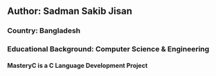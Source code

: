 <h2>Author: Sadman Sakib Jisan</h2>
<h3>Country: Bangladesh</h3>
<h3>Educational Background: Computer Science & Engineering</h3>

<h4>MasteryC is a C Language Development Project</h4>
